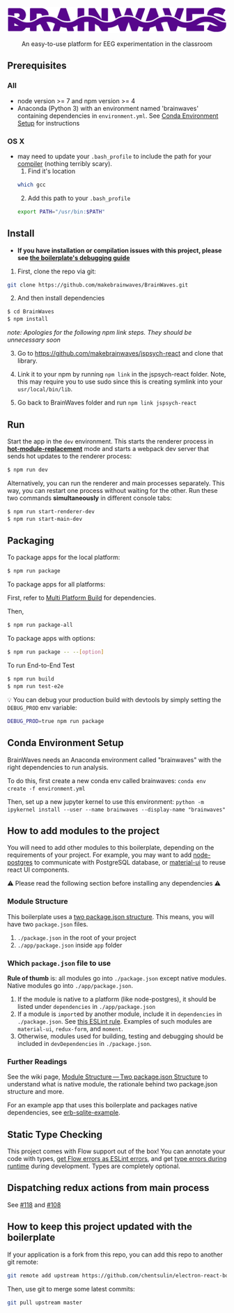 <p align="center">
  <img alt="banner" src="Brainwaves_Logo_Purple.png" width="600">
</p>
<p align="center" href="">
  An easy-to-use platform for EEG experimentation in the classroom
</p>

## Prerequisites

### All

- node version >= 7 and npm version >= 4
- Anaconda (Python 3) with an environment named 'brainwaves' containing dependencies in `environment.yml`. See [Conda Environment Setup](https://github.com/makebrainwaves/BrainWaves#conda-environment-setup) for instructions

### OS X

- may need to update your `.bash_profile` to include the path for your [compiler](https://github.com/sandeepmistry/node-xpc-connection/issues/2) (nothing terribly scary).
  1. Find it's location
  ```bash
  which gcc
  ```
  2. Add this path to your `.bash_profile`
  ```bash
  export PATH="/usr/bin:$PATH"
  ```

## Install

- **If you have installation or compilation issues with this project, please see [the boilerplate's debugging guide](https://github.com/chentsulin/electron-react-boilerplate/issues/400)**

1. First, clone the repo via git:

```bash
git clone https://github.com/makebrainwaves/BrainWaves.git
```

2. And then install dependencies

```bash
$ cd BrainWaves
$ npm install
```

_note: Apologies for the following npm link steps. They should be unnecessary soon_

3. Go to https://github.com/makebrainwaves/jspsych-react and clone that library.

4. Link it to your npm by running `npm link` in the jspsych-react folder. Note, this may require you to use sudo since this is creating symlink into your `usr/local/bin/lib`.

5. Go back to BrainWaves folder and run `npm link jspsych-react`

## Run

Start the app in the `dev` environment. This starts the renderer process in [**hot-module-replacement**](https://webpack.js.org/guides/hmr-react/) mode and starts a webpack dev server that sends hot updates to the renderer process:

```bash
$ npm run dev
```

Alternatively, you can run the renderer and main processes separately. This way, you can restart one process without waiting for the other. Run these two commands **simultaneously** in different console tabs:

```bash
$ npm run start-renderer-dev
$ npm run start-main-dev
```

## Packaging

To package apps for the local platform:

```bash
$ npm run package
```

To package apps for all platforms:

First, refer to [Multi Platform Build](https://www.electron.build/multi-platform-build) for dependencies.

Then,

```bash
$ npm run package-all
```

To package apps with options:

```bash
$ npm run package -- --[option]
```

To run End-to-End Test

```bash
$ npm run build
$ npm run test-e2e
```

:bulb: You can debug your production build with devtools by simply setting the `DEBUG_PROD` env variable:

```bash
DEBUG_PROD=true npm run package
```

## Conda Environment Setup

BrainWaves needs an Anaconda environment called "brainwaves" with the right dependencies to run analysis.

To do this, first create a new conda env called brainwaves: `conda env create -f environment.yml`

Then, set up a new jupyter kernel to use this environment: `python -m ipykernel install --user --name brainwaves --display-name "brainwaves"`

## How to add modules to the project

You will need to add other modules to this boilerplate, depending on the requirements of your project. For example, you may want to add [node-postgres](https://github.com/brianc/node-postgres) to communicate with PostgreSQL database, or
[material-ui](http://www.material-ui.com/) to reuse react UI components.

⚠️ Please read the following section before installing any dependencies ⚠️

### Module Structure

This boilerplate uses a [two package.json structure](https://github.com/electron-userland/electron-builder/wiki/Two-package.json-Structure). This means, you will have two `package.json` files.

1. `./package.json` in the root of your project
2. `./app/package.json` inside `app` folder

### Which `package.json` file to use

**Rule of thumb** is: all modules go into `./package.json` except native modules. Native modules go into `./app/package.json`.

1. If the module is native to a platform (like node-postgres), it should be listed under `dependencies` in `./app/package.json`
2. If a module is `import`ed by another module, include it in `dependencies` in `./package.json`. See [this ESLint rule](https://github.com/benmosher/eslint-plugin-import/blob/master/docs/rules/no-extraneous-dependencies.md). Examples of such modules are `material-ui`, `redux-form`, and `moment`.
3. Otherwise, modules used for building, testing and debugging should be included in `devDependencies` in `./package.json`.

### Further Readings

See the wiki page, [Module Structure — Two package.json Structure](https://github.com/chentsulin/electron-react-boilerplate/wiki/Module-Structure----Two-package.json-Structure) to understand what is native module, the rationale behind two package.json structure and more.

For an example app that uses this boilerplate and packages native dependencies, see [erb-sqlite-example](https://github.com/amilajack/erb-sqlite-example).

## Static Type Checking

This project comes with Flow support out of the box! You can annotate your code with types, [get Flow errors as ESLint errors](https://github.com/amilajack/eslint-plugin-flowtype-errors), and get [type errors during runtime](https://github.com/codemix/flow-runtime) during development. Types are completely optional.

## Dispatching redux actions from main process

See [#118](https://github.com/chentsulin/electron-react-boilerplate/issues/118) and [#108](https://github.com/chentsulin/electron-react-boilerplate/issues/108)

## How to keep this project updated with the boilerplate

If your application is a fork from this repo, you can add this repo to another git remote:

```sh
git remote add upstream https://github.com/chentsulin/electron-react-boilerplate.git
```

Then, use git to merge some latest commits:

```sh
git pull upstream master
```

